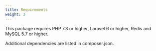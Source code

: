 ```yaml
---
title: Requirements
weight: 3
---
```


This package requires PHP 7.3 or higher, Laravel 6 or higher, Redis and MySQL 5.7 or higher. 

Additional dependencies are listed in composer.json.
